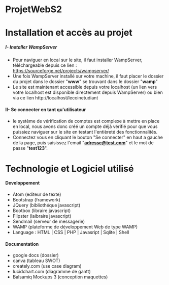 # ProjetWebS2

# Installation et accès au projet

##### I- Installer WampServer
  - Pour naviguer en local sur le site, il faut installer WampServer, téléchargeable depuis ce lien : https://sourceforge.net/projects/wampserver/
  - Une fois WampServer installé sur votre machine, il faut placer le dossier du projet dans le dossier "**www**" se trouvant dans le dossier "**wamp**"
  - Le site est maintenant accessible depuis votre localhost (un lien vers votre localhost est disponible directement depuis WampServer) ou bien via ce lien http://localhost/lecoinetudiant

#### II- Se connecter en tant qu'utilisateur
  - le système de vérification de comptes est complexe à mettre en place en local, nous avons donc créé un compte déjà vérifié pour que vous puissiez naviguer sur le site en testant l'entièreté des fonctionnalités.
  - Connectez vous en cliquant le bouton "Se connecter" en haut a gauche de la page, puis saisissez l'email "**adresse@test.com**" et le mot de passe "**test123**".


# Technologie et Logiciel utilisé

#### Developpement
* Atom (editeur de texte)
* Bootstrap (framework)
* JQuery (bibliothéque javascript)
* Bootbox (libraire javascript)
* Flipster (laibraire javascript)
* Sendmail (serveur de messagerie)
* WAMP (plateforme de développement Web de type WAMP)
* Language :
  HTML | CSS | PHP | Javasript | Sqlite | Shell

#### Documentation
* google docs (dossier)
* canva (tableau SWOT)
* creately.com (use case diagram)
* lucidchart.com (diagramme de gantt)
* Balsamiq Mockups 3 (conception maquettes)



